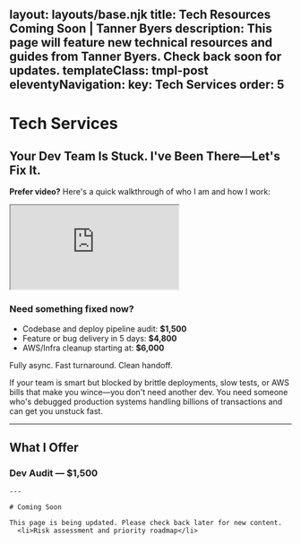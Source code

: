 layout: layouts/base.njk
title: Tech Resources Coming Soon | Tanner Byers
description: This page will feature new technical resources and guides from Tanner Byers. Check back soon for updates.
templateClass: tmpl-post
eleventyNavigation:
  key: Tech Services
  order: 5
---

# Tech Services  
## Your Dev Team Is Stuck. I've Been There—Let's Fix It.

<p><strong>Prefer video?</strong> Here's a quick walkthrough of who I am and how I work:</p>
<div class="embed-responsive" style="margin-bottom: 1rem;">
  <iframe src="https://www.loom.com/embed/59e4a32850aa48cd98b33c8b56e9c0e4?sid=ff0ba1e2-22f3-4182-95be-956abecdf6ab" allowfullscreen></iframe>
</div>

### Need something fixed now?

- Codebase and deploy pipeline audit: **$1,500**
- Feature or bug delivery in 5 days: **$4,800**
- AWS/Infra cleanup starting at: **$6,000**

Fully async. Fast turnaround. Clean handoff.

If your team is smart but blocked by brittle deployments, slow tests, or AWS bills that make you wince—you don't need another dev. You need someone who's debugged production systems handling billions of transactions and can get you unstuck fast.

---

## What I Offer

<div class="grid-2">
  <div class="card">
    <h3>Dev Audit — $1,500</h3>

    ---

    # Coming Soon

    This page is being updated. Please check back later for new content.
      <li>Risk assessment and priority roadmap</li>
